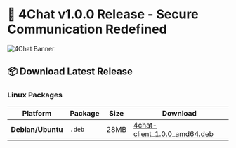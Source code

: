 # 🚀 4Chat v1.0.0 Release - Secure Communication Redefined

![4Chat Banner](https://raw.githubusercontent.com/4insec/4chat/main/assets/release-banner.png)

## 📦 Download Latest Release

### Linux Packages
| Platform | Package | Size | Download |
|----------|---------|------|----------|
| **Debian/Ubuntu** | `.deb` | 28MB | [4chat-client_1.0.0_amd64.deb](https://github.com/4insec/4chat/releases/download/v1.0.0/4chat-client_1.0.0_amd64.deb) |


